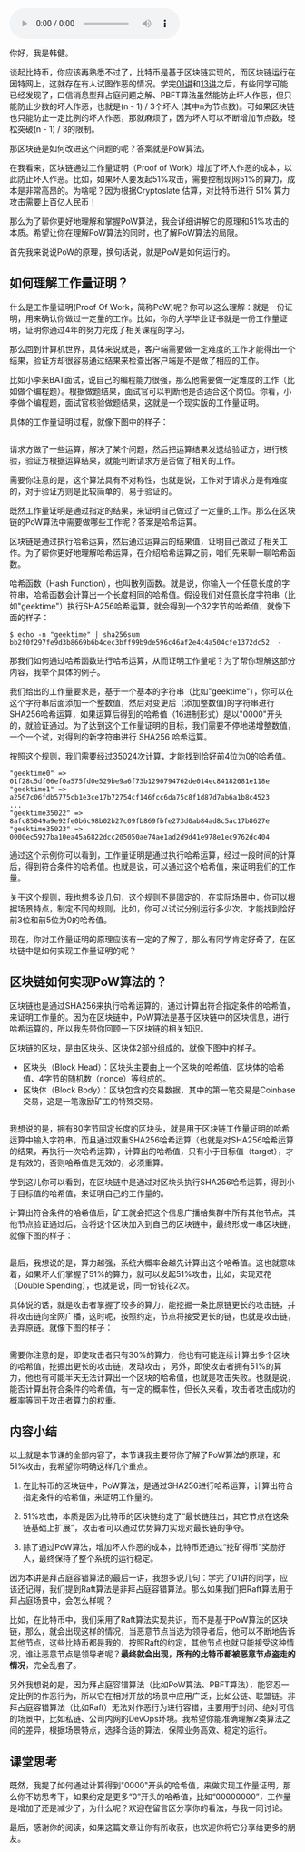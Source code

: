 <audio title="14 _ PoW算法：有办法黑比特币吗？" src="https://static001.geekbang.org/resource/audio/48/fe/48644f2a34a6f42e7485ad182f68f7fe.mp3" controls="controls"></audio> 
<p>你好，我是韩健。</p><p>谈起比特币，你应该再熟悉不过了，比特币是基于区块链实现的，而区块链运行在因特网上，这就存在有人试图作恶的情况。学完<a href="https://time.geekbang.org/column/article/195662">01讲</a>和<a href="https://time.geekbang.org/column/article/209450">13讲</a>之后，有些同学可能已经发现了，口信消息型拜占庭问题之解、PBFT算法虽然能防止坏人作恶，但只能防止少数的坏人作恶，也就是(n - 1) / 3个坏人 (其中n为节点数)。可如果区块链也只能防止一定比例的坏人作恶，那就麻烦了，因为坏人可以不断增加节点数，轻松突破(n - 1) / 3的限制。</p><p>那区块链是如何改进这个问题的呢？答案就是PoW算法。</p><p>在我看来，区块链通过工作量证明（Proof of Work）增加了坏人作恶的成本，以此防止坏人作恶。比如，如果坏人要发起51%攻击，需要控制现网51%的算力，成本是非常高昂的。为啥呢？因为根据Cryptoslate 估算，对比特币进行 51% 算力攻击需要上百亿人民币！</p><p>那么为了帮你更好地理解和掌握PoW算法，我会详细讲解它的原理和51%攻击的本质。希望让你在理解PoW算法的同时，也了解PoW算法的局限。</p><p>首先我来说说PoW的原理，换句话说，就是PoW是如何运行的。</p><h2>如何理解工作量证明？</h2><p>什么是工作量证明(Proof Of Work，简称PoW)呢？你可以这么理解：就是一份证明，用来确认你做过一定量的工作。比如，你的大学毕业证书就是一份工作量证明，证明你通过4年的努力完成了相关课程的学习。</p><!-- [[[read_end]]] --><p>那么回到计算机世界，具体来说就是，客户端需要做一定难度的工作才能得出一个结果，验证方却很容易通过结果来检查出客户端是不是做了相应的工作。</p><p>比如小李来BAT面试，说自己的编程能力很强，那么他需要做一定难度的工作（比如做个编程题）。根据做题结果，面试官可以判断他是否适合这个岗位。你看，小李做个编程题，面试官核验做题结果，这就是一个现实版的工作量证明。</p><p>具体的工作量证明过程，就像下图中的样子：</p><p><img src="https://static001.geekbang.org/resource/image/83/59/837a01a9d5adef33caa9eeea69143b59.jpg" alt=""></p><p>请求方做了一些运算，解决了某个问题，然后把运算结果发送给验证方，进行核验，验证方根据运算结果，就能判断请求方是否做了相关的工作。</p><p>需要你注意的是，这个算法具有不对称性，也就是说，工作对于请求方是有难度的，对于验证方则是比较简单的，易于验证的。</p><p>既然工作量证明是通过指定的结果，来证明自己做过了一定量的工作。那么在区块链的PoW算法中需要做哪些工作呢？答案是哈希运算。</p><p>区块链是通过执行哈希运算，然后通过运算后的结果值，证明自己做过了相关工作。为了帮你更好地理解哈希运算，在介绍哈希运算之前，咱们先来聊一聊哈希函数。</p><p>哈希函数（Hash Function），也叫散列函数。就是说，你输入一个任意长度的字符串，哈希函数会计算出一个长度相同的哈希值。假设我们对任意长度字符串（比如"geektime"）执行SHA256哈希运算，就会得到一个32字节的哈希值，就像下面的样子：</p><pre><code>$ echo -n &quot;geektime&quot; | sha256sum
bb2f0f297fe9d3b8669b6b4cec3bff99b9de596c46af2e4c4a504cfe1372dc52  -
</code></pre><p>那我们如何通过哈希函数进行哈希运算，从而证明工作量呢？为了帮你理解这部分内容，我举个具体的例子。</p><p>我们给出的工作量要求是，基于一个基本的字符串（比如"geektime"），你可以在这个字符串后面添加一个整数值，然后对变更后（添加整数值)的字符串进行SHA256哈希运算，如果运算后得到的哈希值（16进制形式）是以"0000"开头的，就验证通过。为了达到这个工作量证明的目标，我们需要不停地递增整数值，一个一个试，对得到的新字符串进行 SHA256 哈希运算。</p><p>按照这个规则，我们需要经过35024次计算，才能找到恰好前4位为0的哈希值。</p><pre><code>&quot;geektime0&quot; =&gt; 01f28c5df06ef0a575fd0e529be9a6f73b1290794762de014ec84182081e118e
&quot;geektime1&quot; =&gt; a2567c06fdb5775cb1e3ce17b72754cf146fcc6da75c8f1d87d7ab6a1b8c4523
...
&quot;geektime35022&quot; =&gt;
8afc85049a9e92fe0b6c98b02b27c09fb869fbfe273d0ab84ad8c5ac17b8627e
&quot;geektime35023&quot; =&gt;
0000ec5927ba10ea45a6822dcc205050ae74ae1ad2d9d41e978e1ec9762dc404
</code></pre><p>通过这个示例你可以看到，工作量证明是通过执行哈希运算，经过一段时间的计算后，得到符合条件的哈希值。也就是说，可以通过这个哈希值，来证明我们的工作量。</p><p>关于这个规则，我也想多说几句，这个规则不是固定的，在实际场景中，你可以根据场景特点，制定不同的规则，比如，你可以试试分别运行多少次，才能找到恰好前3位和前5位为0的哈希值。</p><p>现在，你对工作量证明的原理应该有一定的了解了，那么有同学肯定好奇了，在区块链中是如何实现工作量证明的呢？</p><h2>区块链如何实现PoW算法的？</h2><p>区块链也是通过SHA256来执行哈希运算的，通过计算出符合指定条件的哈希值，来证明工作量的。因为在区块链中，PoW算法是基于区块链中的区块信息，进行哈希运算的，所以我先带你回顾一下区块链的相关知识。</p><p>区块链的区块，是由区块头、区块体2部分组成的，就像下图中的样子。</p><ul>
<li>区块头（Block Head）：区块头主要由上一个区块的哈希值、区块体的哈希值、4字节的随机数（nonce）等组成的。</li>
<li>区块体（Block Body）：区块包含的交易数据，其中的第一笔交易是Coinbase交易，这是一笔激励矿工的特殊交易。</li>
</ul><p><img src="https://static001.geekbang.org/resource/image/a0/1d/a0d4cfff95de26e64d85189dd47eee1d.jpg" alt=""></p><p>我想说的是，拥有80字节固定长度的区块头，就是用于区块链工作量证明的哈希运算中输入字符串，而且通过双重SHA256哈希运算（也就是对SHA256哈希运算的结果，再执行一次哈希运算），计算出的哈希值，只有小于目标值（target），才是有效的，否则哈希值是无效的，必须重算。</p><p>学到这儿你可以看到，在区块链中是通过对区块头执行SHA256哈希运算，得到小于目标值的哈希值，来证明自己的工作量的。</p><p>计算出符合条件的哈希值后，矿工就会把这个信息广播给集群中所有其他节点，其他节点验证通过后，会将这个区块加入到自己的区块链中，最终形成一串区块链，就像下图的样子：</p><p><img src="https://static001.geekbang.org/resource/image/5a/9b/5afbe81873d69fc9dcd986d11c5c369b.jpg" alt=""></p><p>最后，我想说的是，算力越强，系统大概率会越先计算出这个哈希值。这也就意味着，如果坏人们掌握了51%的算力，就可以发起51%攻击，比如，实现双花（Double Spending），也就是说，同一份钱花2次。</p><p>具体说的话，就是攻击者掌握了较多的算力，能挖掘一条比原链更长的攻击链，并将攻击链向全网广播，这时呢，按照约定，节点将接受更长的链，也就是攻击链，丢弃原链。就像下图的样子：</p><p><img src="https://static001.geekbang.org/resource/image/15/5a/15ae8837e42aaef0f8ee2e4227bf115a.jpg" alt=""></p><p>需要你注意的是，即使攻击者只有30%的算力，他也有可能连续计算出多个区块的哈希值，挖掘出更长的攻击链，发动攻击； 另外，即使攻击者拥有51%的算力，他也有可能半天无法计算出一个区块的哈希值，也就是攻击失败。也就是说，能否计算出符合条件的哈希值，有一定的概率性，但长久来看，攻击者攻击成功的概率等同于攻击者算力的权重。</p><h2>内容小结</h2><p>以上就是本节课的全部内容了，本节课我主要带你了解了PoW算法的原理，和51%攻击，我希望你明确这样几个重点。</p><ol>
<li>
<p>在比特币的区块链中，PoW算法，是通过SHA256进行哈希运算，计算出符合指定条件的哈希值，来证明工作量的。</p>
</li>
<li>
<p>51%攻击，本质是因为比特币的区块链约定了“最长链胜出，其它节点在这条链基础上扩展”，攻击者可以通过优势算力实现对最长链的争夺。</p>
</li>
<li>
<p>除了通过PoW算法，增加坏人作恶的成本，比特币还通过“挖矿得币”奖励好人，最终保持了整个系统的运行稳定。</p>
</li>
</ol><p>因为本讲是拜占庭容错算法的最后一讲，我想多说几句：学完了01讲的同学，应该还记得，我们提到Raft算法是非拜占庭容错算法。那么如果我们把Raft算法用于拜占庭场景中，会怎么样呢？</p><p>比如，在比特币中，我们采用了Raft算法实现共识，而不是基于PoW算法的区块链，那么，就会出现这样的情况，当恶意节点当选为领导者后，他可以不断地告诉其他节点，这些比特币都是我的，按照Raft的约定，其他节点也就只能接受这种情况，谁让恶意节点是领导者呢？<strong>最终就会出现，所有的比特币都被恶意节点盗走的情况</strong>，完全乱套了。</p><p>另外我想说的是，因为拜占庭容错算法（比如PoW算法、PBFT算法），能容忍一定比例的作恶行为，所以它在相对开放的场景中应用广泛，比如公链、联盟链。非拜占庭容错算法（比如Raft）无法对作恶行为进行容错，主要用于封闭、绝对可信的场景中，比如私链、公司内网的DevOps环境。我希望你能准确理解2类算法之间的差异，根据场景特点，选择合适的算法，保障业务高效、稳定的运行。</p><h2>课堂思考</h2><p>既然，我提了如何通过计算得到"0000"开头的哈希值，来做实现工作量证明，那么你不妨思考下，如果约定是更多“0”开头的哈希值，比如“00000000”，工作量是增加了还是减少了，为什么呢？欢迎在留言区分享你的看法，与我一同讨论。</p><p>最后，感谢你的阅读，如果这篇文章让你有所收获，也欢迎你将它分享给更多的朋友。</p>